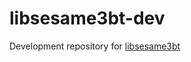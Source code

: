 # libsesame3bt-dev
Development repository for [libsesame3bt](https://github.com/homy-newfs8/libsesame3bt)

